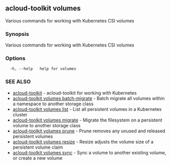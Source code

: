 ## acloud-toolkit volumes

Various commands for working with Kubernetes CSI volumes

### Synopsis

Various commands for working with Kubernetes CSI volumes

### Options

```
  -h, --help   help for volumes
```

### SEE ALSO

* [acloud-toolkit](acloud-toolkit.md)	 - acloud-toolkit for working with Kubernetes
* [acloud-toolkit volumes batch-migrate](acloud-toolkit_volumes_batch-migrate.md)	 - Batch migrate all volumes within a namespace to another storage class
* [acloud-toolkit volumes list](acloud-toolkit_volumes_list.md)	 - List all persistent volumes in a Kubernetes cluster
* [acloud-toolkit volumes migrate](acloud-toolkit_volumes_migrate.md)	 - Migrate the filesystem on a persistent volume to another storage class
* [acloud-toolkit volumes prune](acloud-toolkit_volumes_prune.md)	 - Prune removes any unused and released persistent volumes
* [acloud-toolkit volumes resize](acloud-toolkit_volumes_resize.md)	 - Resize adjusts the volume size of a persistent volume claim
* [acloud-toolkit volumes sync](acloud-toolkit_volumes_sync.md)	 - Sync a volume to another existing volume, or create a new volume

